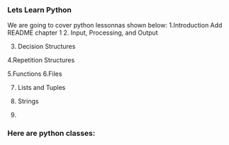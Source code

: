 ### Lets Learn Python


We are going to cover python lessonnas shown below:
  1.Introduction
	Add README chapter 1
2. Input, Processing, and Output
 
3. Decision Structures
 
4.Repetition Structures
 
5.Functions
6.Files
 
7. Lists and Tuples
 
8. Strings

9. 
### Here are python classes:
